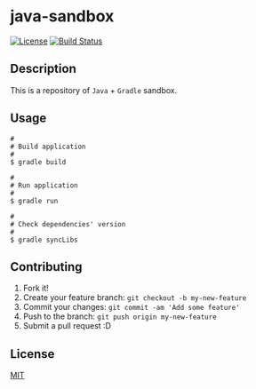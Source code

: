 # java-sandbox

[![License](https://img.shields.io/github/license/ohtomi/java-sandbox.svg)](LICENSE)
[![Build Status](https://travis-ci.org/ohtomi/java-sandbox.svg?branch=master)](https://travis-ci.org/ohtomi/java-sandbox)

## Description

This is a repository of `Java` + `Gradle` sandbox.

## Usage

```console
#
# Build application
#
$ gradle build

#
# Run application
#
$ gradle run

#
# Check dependencies' version
#
$ gradle syncLibs
```

## Contributing

1. Fork it!
1. Create your feature branch: `git checkout -b my-new-feature`
1. Commit your changes: `git commit -am 'Add some feature'`
1. Push to the branch: `git push origin my-new-feature`
1. Submit a pull request :D

## License

[MIT](https://ohtomi.mit-license.org)
